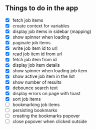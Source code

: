 ## Things to do in the app

- [x] fetch job items
- [x] create context for variables
- [x] display job items in sidebar (mapping)
- [x] show spinner when loading
- [x] paginate job items
- [x] write job item id to url
- [x] read job item id from url
- [x] fetch job item from id
- [x] display job item details
- [x] show spinner when loading job item
- [x] show active job item in the list
- [x] show number of results
- [x] debounce search text
- [x] display errors on page with toast
- [x] sort job items
- [ ] bookmarking job items
- [ ] persisting bookmarks
- [ ] creating the bookmarks popover
- [ ] close popover when clicked outside
